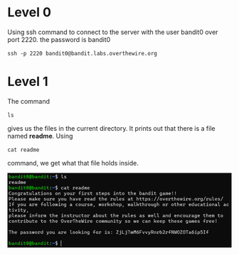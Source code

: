 # Level 0

Using ssh command to connect to the server with the user bandit0 over port 2220. the password is bandit0

```console
ssh -p 2220 bandit0@bandit.labs.overthewire.org
```

# Level 1

The command

```console
ls
```

gives us the files in the current directory. It prints out that there is a file named **readme**. Using

```console
cat readme
```

command, we get what that file holds inside.

![alt text](<image copy.png>)
